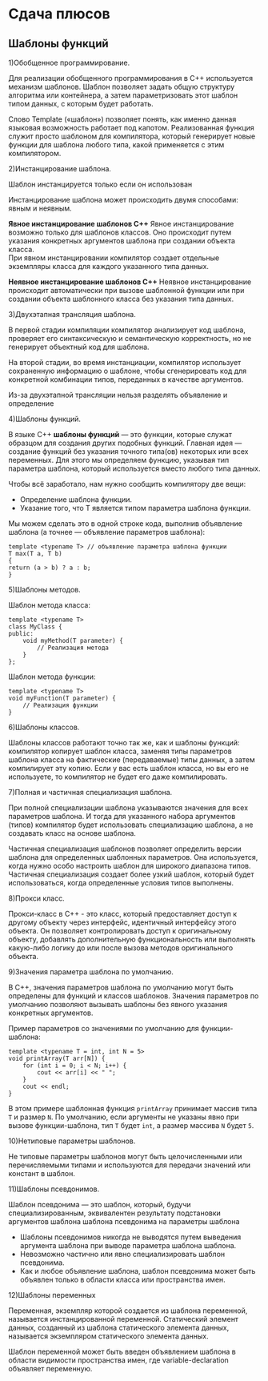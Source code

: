 # Сдача плюсов  

## Шаблоны функций  

1)Обобщенное программирование.  

Для реализации обобщенного программирования в C++ используется механизм шаблонов. Шаблон позволяет задать общую структуру алгоритма или контейнера, а затем параметризовать этот шаблон типом данных, с которым будет работать.  

Слово Template («шаблон») позволяет понять, как именно данная языковая возможность работает под капотом. Реализованная функция служит просто шаблоном для компилятора, который генерирует новые функции для шаблона любого типа, какой применяется с этим компилятором.  

2)Инстанцирование шаблона.  

Шаблон инстанцируется только если он использован  

Инстанцирование шаблона может происходить двумя способами: явным и неявным.  

**Явное инстанцирование шаблонов C++** Явное инстанцирование возможно только для шаблонов классов. Оно происходит путем указания конкретных аргументов шаблона при создании объекта класса.  
При явном инстанцировании компилятор создает отдельные экземпляры класса для каждого указанного типа данных.

**Неявное инстанцирование шаблонов C++** Неявное инстанцирование происходит автоматически при вызове шаблонной функции или при создании объекта шаблонного класса без указания типа данных.  

3)Двухэтапная трансляция шаблона.  

В первой стадии компиляции компилятор анализирует код шаблона, проверяет его синтаксическую и семантическую корректность, но не генерирует объектный код для шаблона.  

На второй стадии, во время инстанциации, компилятор использует сохраненную информацию о шаблоне, чтобы сгенерировать код для конкретной комбинации типов, переданных в качестве аргументов.  

Из-за двухэтапной трансляции нельзя разделять объявление и определение  

4)Шаблоны функций.  

В языке C++ **шаблоны функций** — это функции, которые служат образцом для создания других подобных функций. Главная идея — создание функций без указания точного типа(ов) некоторых или всех переменных. Для этого мы определяем функцию, указывая тип параметра шаблона, который используется вместо любого типа данных.  

Чтобы всё заработало, нам нужно сообщить компилятору две вещи:  

+ Определение шаблона функции.  
+ Указание того, что Т является типом параметра шаблона функции.  

Мы можем сделать это в одной строке кода, выполнив объявление шаблона (а точнее — объявление параметров шаблона):  

    template <typename T> // объявление параметра шаблона функции 
    T max(T a, T b) 
    { 
    return (a > b) ? a : b; 
    }  

5)Шаблоны методов.  

Шаблон метода класса:  

    template <typename T>
    class MyClass {
    public:
        void myMethod(T parameter) {
            // Реализация метода
        }
    };  

Шаблон метода функции:  

    template <typename T>
    void myFunction(T parameter) {
        // Реализация функции
    }  

6)Шаблоны классов.  

Шаблоны классов работают точно так же, как и шаблоны функций: компилятор копирует шаблон класса, заменяя типы параметров шаблона класса на фактические (передаваемые) типы данных, а затем компилирует эту копию. Если у вас есть шаблон класса, но вы его не используете, то компилятор не будет его даже компилировать.  

7)Полная и частичная специализация шаблона.  

При полной специализации шаблона указываются значения для всех параметров шаблона. И тогда для указанного набора аргументов (типов) компилятор будет использовать специализацию шаблона, а не создавать класс на основе шаблона.  

Частичная специализация шаблонов позволяет определить версии шаблона для определенных шаблонных параметров. Она используется, когда нужно особо настроить шаблон для широкого диапазона типов. Частичная специализация создает более узкий шаблон, который будет использоваться, когда определенные условия типов выполнены.  

8)Прокси класс.  

Прокси-класс в C++ - это класс, который предоставляет доступ к другому объекту через интерфейс, идентичный интерфейсу этого объекта. Он позволяет контролировать доступ к оригинальному объекту, добавлять дополнительную функциональность или выполнять какую-либо логику до или после вызова методов оригинального объекта.  

9)Значения параметра шаблона по умолчанию.  

В C++, значения параметров шаблона по умолчанию могут быть определены для функций и классов шаблонов. Значения параметров по умолчанию позволяют вызывать шаблоны без явного указания конкретных аргументов.  

Пример параметров со значениями по умолчанию для функции-шаблона:  

    template <typename T = int, int N = 5>
    void printArray(T arr[N]) {
        for (int i = 0; i < N; i++) {
            cout << arr[i] << " ";
        }
        cout << endl;
    }  

В этом примере шаблонная функция `printArray` принимает массив типа `T` и размер `N`. По умолчанию, если аргументы не указаны явно при вызове функции-шаблона, тип `T` будет `int`, а размер массива `N` будет `5`.  

10)Нетиповые параметры шаблонов.  

Не типовые параметры шаблонов могут быть целочисленными или перечисляемыми типами и используются для передачи значений или констант в шаблон.  

11)Шаблоны псевдонимов.  

Шаблон псевдонима — это шаблон, который, будучи специализированным, эквивалентен результату подстановки аргументов шаблона шаблона псевдонима на параметры шаблона  

+ Шаблоны псевдонимов никогда не выводятся путем выведения аргумента шаблона при выводе параметра шаблона шаблона.  
+ Невозможно частично или явно специализировать шаблон псевдонима.  
+ Как и любое объявление шаблона, шаблон псевдонима может быть объявлен только в области класса или пространства имен.  

12)Шаблоны переменных  

Переменная, экземпляр которой создается из шаблона переменной, называется инстанцированной переменной. Статический элемент данных, созданный из шаблона статического элемента данных, называется экземпляром статического элемента данных.  

Шаблон переменной может быть введен объявлением шаблона в области видимости пространства имен, где variable-declaration объявляет переменную.  
